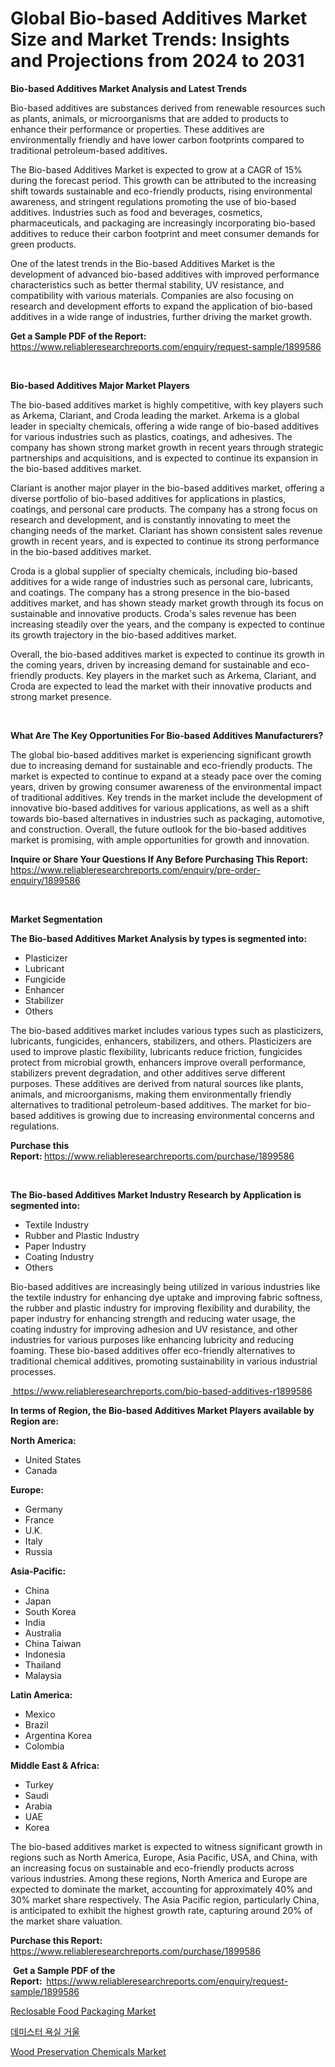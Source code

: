 <p><h1>Global Bio-based Additives Market Size and Market Trends: Insights and Projections from 2024 to 2031</h1></p><p><strong>Bio-based Additives Market Analysis and Latest Trends</strong></p>
<p><p>Bio-based additives are substances derived from renewable resources such as plants, animals, or microorganisms that are added to products to enhance their performance or properties. These additives are environmentally friendly and have lower carbon footprints compared to traditional petroleum-based additives.</p><p>The Bio-based Additives Market is expected to grow at a CAGR of 15% during the forecast period. This growth can be attributed to the increasing shift towards sustainable and eco-friendly products, rising environmental awareness, and stringent regulations promoting the use of bio-based additives. Industries such as food and beverages, cosmetics, pharmaceuticals, and packaging are increasingly incorporating bio-based additives to reduce their carbon footprint and meet consumer demands for green products.</p><p>One of the latest trends in the Bio-based Additives Market is the development of advanced bio-based additives with improved performance characteristics such as better thermal stability, UV resistance, and compatibility with various materials. Companies are also focusing on research and development efforts to expand the application of bio-based additives in a wide range of industries, further driving the market growth.</p></p>
<p><strong>Get a Sample PDF of the Report:&nbsp;</strong> <a href="https://www.reliableresearchreports.com/enquiry/request-sample/1899586">https://www.reliableresearchreports.com/enquiry/request-sample/1899586</a></p>
<p>&nbsp;</p>
<p><strong>Bio-based Additives Major Market Players</strong></p>
<p><p>The bio-based additives market is highly competitive, with key players such as Arkema, Clariant, and Croda leading the market. Arkema is a global leader in specialty chemicals, offering a wide range of bio-based additives for various industries such as plastics, coatings, and adhesives. The company has shown strong market growth in recent years through strategic partnerships and acquisitions, and is expected to continue its expansion in the bio-based additives market.</p><p>Clariant is another major player in the bio-based additives market, offering a diverse portfolio of bio-based additives for applications in plastics, coatings, and personal care products. The company has a strong focus on research and development, and is constantly innovating to meet the changing needs of the market. Clariant has shown consistent sales revenue growth in recent years, and is expected to continue its strong performance in the bio-based additives market.</p><p>Croda is a global supplier of specialty chemicals, including bio-based additives for a wide range of industries such as personal care, lubricants, and coatings. The company has a strong presence in the bio-based additives market, and has shown steady market growth through its focus on sustainable and innovative products. Croda's sales revenue has been increasing steadily over the years, and the company is expected to continue its growth trajectory in the bio-based additives market.</p><p>Overall, the bio-based additives market is expected to continue its growth in the coming years, driven by increasing demand for sustainable and eco-friendly products. Key players in the market such as Arkema, Clariant, and Croda are expected to lead the market with their innovative products and strong market presence.</p></p>
<p>&nbsp;</p>
<p><strong>What Are The Key Opportunities For Bio-based Additives Manufacturers?</strong></p>
<p><p>The global bio-based additives market is experiencing significant growth due to increasing demand for sustainable and eco-friendly products. The market is expected to continue to expand at a steady pace over the coming years, driven by growing consumer awareness of the environmental impact of traditional additives. Key trends in the market include the development of innovative bio-based additives for various applications, as well as a shift towards bio-based alternatives in industries such as packaging, automotive, and construction. Overall, the future outlook for the bio-based additives market is promising, with ample opportunities for growth and innovation.</p></p>
<p><strong>Inquire or Share Your Questions If Any Before Purchasing This Report:</strong> <a href="https://www.reliableresearchreports.com/enquiry/pre-order-enquiry/1899586">https://www.reliableresearchreports.com/enquiry/pre-order-enquiry/1899586</a></p>
<p>&nbsp;</p>
<p><strong>Market Segmentation</strong></p>
<p><strong>The Bio-based Additives Market Analysis by types is segmented into:</strong></p>
<p><ul><li>Plasticizer</li><li>Lubricant</li><li>Fungicide</li><li>Enhancer</li><li>Stabilizer</li><li>Others</li></ul></p>
<p><p>The bio-based additives market includes various types such as plasticizers, lubricants, fungicides, enhancers, stabilizers, and others. Plasticizers are used to improve plastic flexibility, lubricants reduce friction, fungicides protect from microbial growth, enhancers improve overall performance, stabilizers prevent degradation, and other additives serve different purposes. These additives are derived from natural sources like plants, animals, and microorganisms, making them environmentally friendly alternatives to traditional petroleum-based additives. The market for bio-based additives is growing due to increasing environmental concerns and regulations.</p></p>
<p><strong>Purchase this Report:&nbsp;</strong><a href="https://www.reliableresearchreports.com/purchase/1899586">https://www.reliableresearchreports.com/purchase/1899586</a></p>
<p>&nbsp;</p>
<p><strong>The Bio-based Additives Market Industry Research by Application is segmented into:</strong></p>
<p><ul><li>Textile Industry</li><li>Rubber and Plastic Industry</li><li>Paper Industry</li><li>Coating Industry</li><li>Others</li></ul></p>
<p><p>Bio-based additives are increasingly being utilized in various industries like the textile industry for enhancing dye uptake and improving fabric softness, the rubber and plastic industry for improving flexibility and durability, the paper industry for enhancing strength and reducing water usage, the coating industry for improving adhesion and UV resistance, and other industries for various purposes like enhancing lubricity and reducing foaming. These bio-based additives offer eco-friendly alternatives to traditional chemical additives, promoting sustainability in various industrial processes.</p></p>
<p><a href="https://www.reliableresearchreports.com/bio-based-additives-r1899586">&nbsp;https://www.reliableresearchreports.com/bio-based-additives-r1899586</a></p>
<p><strong>In terms of Region, the Bio-based Additives Market Players available by Region are:</strong></p>
<p>
    <p> <strong> North America: </strong>
        <ul>
            <li>United States</li>
            <li>Canada</li>
        </ul>
        </p> 
    <p> <strong> Europe: </strong>
        <ul>
            <li>Germany</li>
            <li>France</li>
            <li>U.K.</li>
            <li>Italy</li>
            <li>Russia</li>
        </ul>
        </p> 
    <p> <strong> Asia-Pacific: </strong>
        <ul>
            <li>China</li>
            <li>Japan</li>
            <li>South Korea</li>
            <li>India</li>
            <li>Australia</li>
            <li>China Taiwan</li>
            <li>Indonesia</li>
            <li>Thailand</li>
            <li>Malaysia</li>
        </ul>
        </p> 
    <p> <strong> Latin America: </strong>
        <ul>
            <li>Mexico</li>
            <li>Brazil</li>
            <li>Argentina Korea</li>
            <li>Colombia</li>
        </ul>
        </p> 
    <p> <strong> Middle East & Africa: </strong>
        <ul>
            <li>Turkey</li>
            <li>Saudi</li>
            <li>Arabia</li>
            <li>UAE</li>
            <li>Korea</li>
        </ul>
    </p>
    </p>
<p><p>The bio-based additives market is expected to witness significant growth in regions such as North America, Europe, Asia Pacific, USA, and China, with an increasing focus on sustainable and eco-friendly products across various industries. Among these regions, North America and Europe are expected to dominate the market, accounting for approximately 40% and 30% market share respectively. The Asia Pacific region, particularly China, is anticipated to exhibit the highest growth rate, capturing around 20% of the market share valuation.</p></p>
<p><strong>Purchase this Report: </strong><a href="https://www.reliableresearchreports.com/purchase/1899586">https://www.reliableresearchreports.com/purchase/1899586</a></p>
<p>&nbsp;<strong>Get a Sample PDF of the Report:&nbsp;&nbsp;</strong><a href="https://www.reliableresearchreports.com/enquiry/request-sample/1899586">https://www.reliableresearchreports.com/enquiry/request-sample/1899586</a></p>
<p><strong></strong></p>
<p><p><a href="https://medium.com/@amyjacobi/reclosable-food-packaging-market-share-and-new-trends-analysis-by-its-type-application-end-use-64c45ef4bdf0">Reclosable Food Packaging Market</a></p><p><a href="https://github.com/kimvicki3212024/Market-Research-Report-List-1/blob/main/72434219497.md">데미스터 욕실 거울</a></p><p><a href="https://medium.com/@clairhane1992/global-wood-preservation-chemicals-market-is-projected-to-grow-at-a-cagr-of-8-7-a0b5bb0482a4">Wood Preservation Chemicals Market</a></p></p>